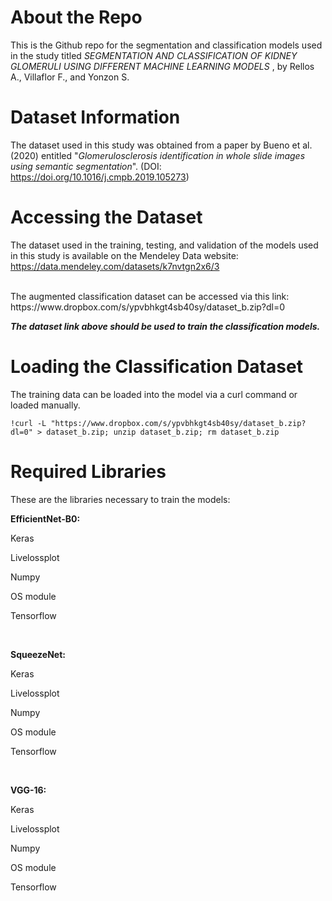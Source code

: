 # About the Repo
This is the Github repo for the segmentation and classification models used in the study titled <i>SEGMENTATION AND CLASSIFICATION OF KIDNEY GLOMERULI USING DIFFERENT MACHINE LEARNING MODELS </i>, by Rellos A., Villaflor F., and Yonzon S.

# Dataset Information
The dataset used in this study was obtained from a paper by Bueno et al. (2020) entitled "<i>Glomerulosclerosis identification in whole slide images using semantic segmentation</i>". (DOI: https://doi.org/10.1016/j.cmpb.2019.105273)

# Accessing the Dataset
The dataset used in the training, testing, and validation of the models used in this study is available on the Mendeley Data website:
https://data.mendeley.com/datasets/k7nvtgn2x6/3

<br>
The augmented classification dataset can be accessed via this link:
https://www.dropbox.com/s/ypvbhkgt4sb40sy/dataset_b.zip?dl=0

<b><i>The dataset link above should be used to train the classification models.</i></b>

# Loading the Classification Dataset
The training data can be loaded into the model via a curl command or loaded manually.

```!curl -L "https://www.dropbox.com/s/ypvbhkgt4sb40sy/dataset_b.zip?dl=0" > dataset_b.zip; unzip dataset_b.zip; rm dataset_b.zip```


# Required Libraries
These are the libraries necessary to train the models:

<b> EfficientNet-B0: </b>

Keras

Livelossplot

Numpy

OS module

Tensorflow

<br>

<b> SqueezeNet: </b>

Keras

Livelossplot

Numpy

OS module

Tensorflow

<br>

<b> VGG-16: </b>

Keras

Livelossplot

Numpy

OS module

Tensorflow
